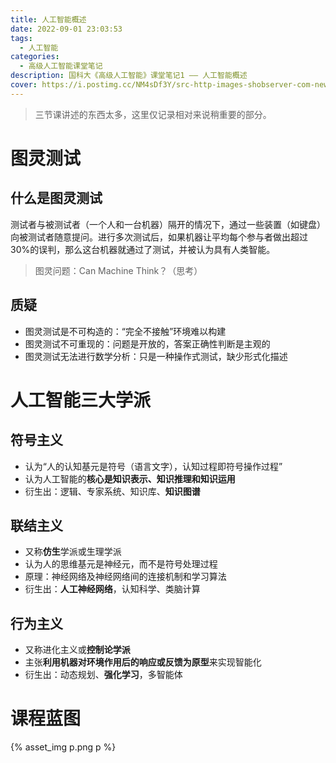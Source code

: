 ```yaml
---
title: 人工智能概述
date: 2022-09-01 23:03:53
tags: 
  - 人工智能
categories:
  - 高级人工智能课堂笔记
description: 国科大《高级人工智能》课堂笔记1 —— 人工智能概述
cover: https://i.postimg.cc/NM4sDf3Y/src-http-images-shobserver-com-news-690-390-2021-7-8-298e6ac3898644cbab1322705eac8c15-jpeg-refer-h.webp
---
```


> 三节课讲述的东西太多，这里仅记录相对来说稍重要的部分。

# 图灵测试
## 什么是图灵测试

测试者与被测试者（一个人和一台机器）隔开的情况下，通过一些装置（如键盘）向被测试者随意提问。进行多次测试后，如果机器让平均每个参与者做出超过30%的误判，那么这台机器就通过了测试，并被认为具有人类智能。

> 图灵问题：Can Machine Think？（思考）
## 质疑
- 图灵测试是不可构造的：“完全不接触”环境难以构建
- 图灵测试不可重现的：问题是开放的，答案正确性判断是主观的
- 图灵测试无法进行数学分析：只是一种操作式测试，缺少形式化描述

# 人工智能三大学派
## 符号主义
- 认为“人的认知基元是符号（语言文字），认知过程即符号操作过程”
- 认为人工智能的**核心是知识表示、知识推理和知识运用**
- 衍生出：逻辑、专家系统、知识库、**知识图谱**

## 联结主义
- 又称**仿生**学派或生理学派
- 认为人的思维基元是神经元，而不是符号处理过程
- 原理：神经网络及神经网络间的连接机制和学习算法
- 衍生出：**人工神经网络**，认知科学、类脑计算

## 行为主义
- 又称进化主义或**控制论学派**
- 主张**利用机器对环境作用后的响应或反馈为原型**来实现智能化
- 衍生出：动态规划、**强化学习**，多智能体

# 课程蓝图
{% asset_img p.png p %}
